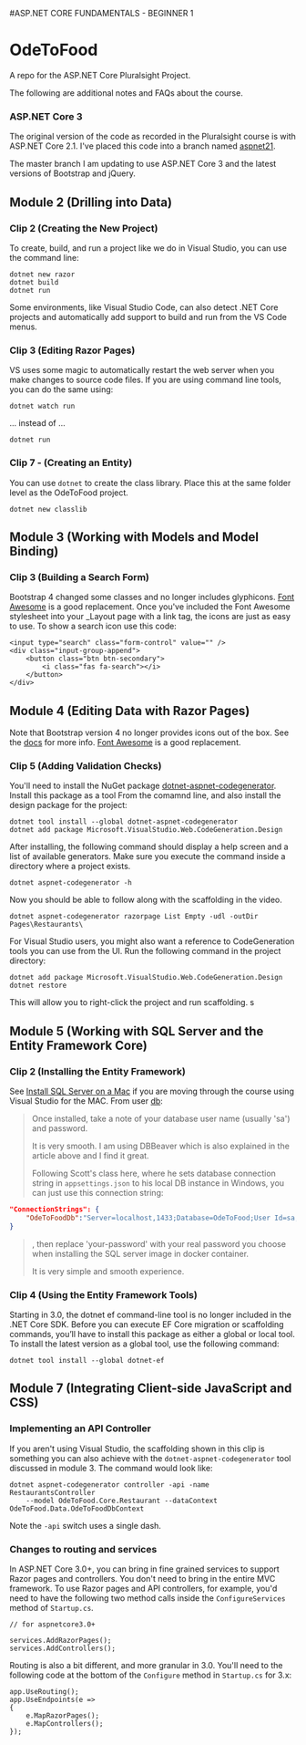 #ASP.NET CORE FUNDAMENTALS - BEGINNER 1

# OdeToFood
A repo for the ASP.NET Core Pluralsight Project.

The following are additional notes and FAQs about the course. 

### ASP.NET Core 3

The original version of the code as recorded in the Pluralsight course is with ASP.NET Core 2.1. I've placed this code
into a branch named [aspnet21](https://github.com/OdeToCode/OdeToFood/tree/aspnet21).

The master branch I am updating to use ASP.NET Core 3 and the latest versions of Bootstrap and jQuery. 

## Module 2 (Drilling into Data)

### Clip 2 (Creating the New Project)

To create, build, and run a project like we do in Visual Studio, you can use the command line:

```text
dotnet new razor
dotnet build
dotnet run
```

Some environments, like Visual Studio Code, can also detect .NET Core projects and automatically add support to build and run from the VS Code menus. 

### Clip 3 (Editing Razor Pages)

VS uses some magic to automatically restart the web server when you make changes to source code files. If you are using command line tools, you can do the same using:

`dotnet watch run`

... instead of ...

`dotnet run`

### Clip 7 - (Creating an Entity)

You can use `dotnet` to create the class library. Place this at the same folder level as the OdeToFood project. 

```
dotnet new classlib
```

## Module 3 (Working with Models and Model Binding)

### Clip 3 (Building a Search Form)

Bootstrap 4 changed some classes and no longer includes glyphicons. [Font Awesome](https://fontawesome.com/start) is a good replacement. Once you've included the Font Awesome stylesheet into your _Layout page with a link tag, the icons are just as easy to use. To show a search icon use this code:

```
<input type="search" class="form-control" value="" />
<div class="input-group-append">
    <button class="btn btn-secondary">
        <i class="fas fa-search"></i>
    </button>
</div>
```

## Module 4 (Editing Data with Razor Pages)

Note that Bootstrap version 4 no longer provides icons out of the box. See the [docs](https://getbootstrap.com/docs/4.0/extend/icons/) for more info. [Font Awesome](https://fontawesome.com/start) is a good replacement.

### Clip 5 (Adding Validation Checks)

You'll need to install the NuGet package [dotnet-aspnet-codegenerator](https://www.nuget.org/packages/dotnet-aspnet-codegenerator/). Install this package as a tool From the comamnd line, and also install the design package for the project:

```text
dotnet tool install --global dotnet-aspnet-codegenerator 
dotnet add package Microsoft.VisualStudio.Web.CodeGeneration.Design
```

After installing, the following command should display a help screen and a list of available generators. Make sure you execute the command inside a directory where a project exists.

```text
dotnet aspnet-codegenerator -h
```

Now you should be able to follow along with the scaffolding in the video.

```text
dotnet aspnet-codegenerator razorpage List Empty -udl -outDir Pages\Restaurants\
```

For Visual Studio users, you might also want a reference to CodeGeneration tools you can use from the UI. Run the following command in the project directory:

```text
dotnet add package Microsoft.VisualStudio.Web.CodeGeneration.Design
dotnet restore
```

This will allow you to right-click the project and run scaffolding. s

## Module 5 (Working with SQL Server and the Entity Framework Core)

### Clip 2 (Installing the Entity Framework)

See [Install SQL Server on a Mac](https://www.quackit.com/sql_server/mac/install_sql_server_on_a_mac.cfm) if you are moving through the course using Visual Studio for the MAC. From user [db](https://disqus.com/home/discussion/pluralsight-1/aspnet_core_fundamentals/#comment-4637096653): 

> Once installed, take a note of your database user name (usually 'sa') and password.
>
> It is very smooth. I am using DBBeaver which is also explained in the article above and I find it great.
>
>Following Scott's class here, where he sets database connection string in `appsettings.json` to his local DB instance in Windows, you can just use this connection string:

``` json
"ConnectionStrings": {
    "OdeToFoodDb":"Server=localhost,1433;Database=OdeToFood;User Id=sa; Password=your-password"
}
```

>, then replace 'your-password' with your real password you choose when installing the SQL server image in docker container.
>
>It is very simple and smooth experience.

### Clip 4 (Using the Entity Framework Tools)

Starting in 3.0, the dotnet ef command-line tool is no longer included in the .NET Core SDK. Before you can execute EF Core migration or scaffolding commands, you’ll have to install this package as either a global or local tool. To install the latest version as a global tool, use the following command:

```
dotnet tool install --global dotnet-ef
```

## Module 7 (Integrating Client-side JavaScript and CSS)

### Implementing an API Controller

If you aren't using Visual Studio, the scaffolding shown in this clip is something you can also achieve with the `dotnet-aspnet-codegenerator` tool discussed in module 3. The command would look like:

```
dotnet aspnet-codegenerator controller -api -name RestaurantsController
    --model OdeToFood.Core.Restaurant --dataContext OdeToFood.Data.OdeToFoodDbContext 
```
Note the `-api` switch uses a single dash. 

### Changes to routing and services

In ASP.NET Core 3.0+, you can bring in fine grained services to support Razor pages and controllers. You don't need to bring in the entire MVC framework. To use Razor pages and API controllers, for example, you'd need to have the following two method calls inside the `ConfigureServices` method of `Startup.cs`. 

```
// for aspnetcore3.0+

services.AddRazorPages();
services.AddControllers();
```

Routing is also a bit different, and more granular in 3.0. You'll need to the following code at the bottom of the `Configure` method in `Startup.cs` for 3.x:

```
app.UseRouting();            
app.UseEndpoints(e =>
{
    e.MapRazorPages();
    e.MapControllers();
});
```
